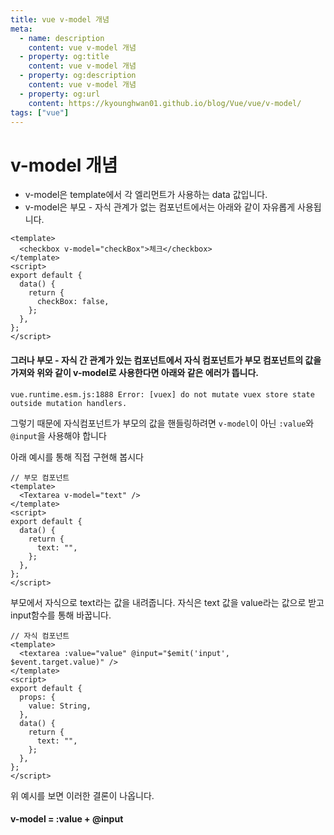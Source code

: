 ```yaml
---
title: vue v-model 개념
meta:
  - name: description
    content: vue v-model 개념
  - property: og:title
    content: vue v-model 개념
  - property: og:description
    content: vue v-model 개념
  - property: og:url
    content: https://kyounghwan01.github.io/blog/Vue/vue/v-model/
tags: ["vue"]
---
```


# v-model 개념

- v-model은 template에서 각 엘리먼트가 사용하는 data 값입니다.
- v-model은 부모 - 자식 관계가 없는 컴포넌트에서는 아래와 같이 자유롭게 사용됩니다.

```vue
<template>
  <checkbox v-model="checkBox">체크</checkbox>
</template>
<script>
export default {
  data() {
    return {
      checkBox: false,
    };
  },
};
</script>
```

#### 그러나 부모 - 자식 간 관계가 있는 컴포넌트에서 자식 컴포넌트가 부모 컴포넌트의 값을 가져와 위와 같이 v-model로 사용한다면 아래와 같은 에러가 뜹니다.

`vue.runtime.esm.js:1888 Error: [vuex] do not mutate vuex store state outside mutation handlers.`

그렇기 때문에 자식컴포넌트가 부모의 값을 핸들링하려면 `v-model`이 아닌 `:value`와 `@input`을 사용해야 합니다

아래 예시를 통해 직접 구현해 봅시다

```vue
// 부모 컴포넌트
<template>
  <Textarea v-model="text" />
</template>
<script>
export default {
  data() {
    return {
      text: "",
    };
  },
};
</script>
```

부모에서 자식으로 text라는 값을 내려줍니다. 자식은 text 값을 value라는 값으로 받고 input함수를 통해 바꿉니다.

```vue
// 자식 컴포넌트
<template>
  <textarea :value="value" @input="$emit('input', $event.target.value)" />
</template>
<script>
export default {
  props: {
    value: String,
  },
  data() {
    return {
      text: "",
    };
  },
};
</script>
```

위 예시를 보면 이러한 결론이 나옵니다.

#### v-model = :value + @input

<TagLinks />

<Disqus />

